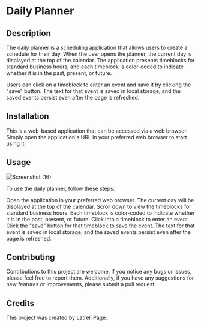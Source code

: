 # Daily Planner

## Description
The daily planner is a scheduling application that allows users to create a schedule for their day. When the user opens the planner, the current day is displayed at the top of the calendar. The application presents timeblocks for standard business hours, and each timeblock is color-coded to indicate whether it is in the past, present, or future.

Users can click on a timeblock to enter an event and save it by clicking the "save" button. The text for that event is saved in local storage, and the saved events persist even after the page is refreshed.

## Installation
This is a web-based application that can be accessed via a web browser. Simply open the application's URL in your preferred web browser to start using it.

## Usage
![Screenshot (16)](https://github.com/AnferneePage/Calendar/assets/127454292/48a5b1df-e122-4467-ad83-6acf6cd8341e)

To use the daily planner, follow these steps:

Open the application in your preferred web browser.
The current day will be displayed at the top of the calendar.
Scroll down to view the timeblocks for standard business hours.
Each timeblock is color-coded to indicate whether it is in the past, present, or future.
Click into a timeblock to enter an event.
Click the "save" button for that timeblock to save the event.
The text for that event is saved in local storage, and the saved events persist even after the page is refreshed.

## Contributing
Contributions to this project are welcome. If you notice any bugs or issues, please feel free to report them. Additionally, if you have any suggestions for new features or improvements, please submit a pull request.

## Credits
This project was created by Latrell Page.
